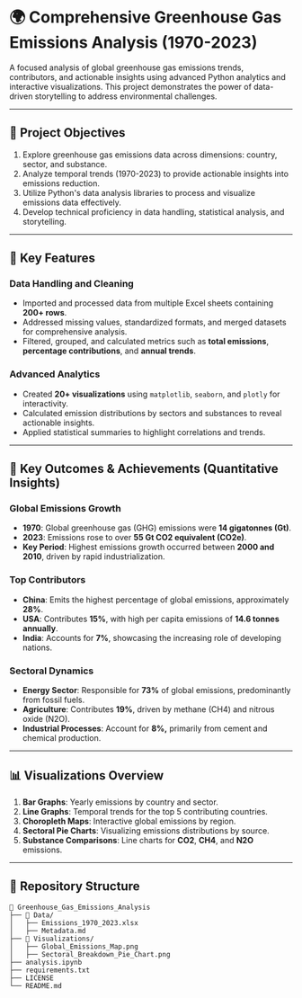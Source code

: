 # 🌍 **Comprehensive Greenhouse Gas Emissions Analysis (1970-2023)**  
A focused analysis of global greenhouse gas emissions trends, contributors, and actionable insights using advanced Python analytics and interactive visualizations. This project demonstrates the power of data-driven storytelling to address environmental challenges.

---

## 📌 **Project Objectives**  
1. Explore greenhouse gas emissions data across dimensions: country, sector, and substance.  
2. Analyze temporal trends (1970-2023) to provide actionable insights into emissions reduction.  
3. Utilize Python's data analysis libraries to process and visualize emissions data effectively.  
4. Develop technical proficiency in data handling, statistical analysis, and storytelling.  

---

## 🚀 **Key Features**  
### **Data Handling and Cleaning**  
- Imported and processed data from multiple Excel sheets containing **200+ rows**.  
- Addressed missing values, standardized formats, and merged datasets for comprehensive analysis.  
- Filtered, grouped, and calculated metrics such as **total emissions**, **percentage contributions**, and **annual trends**.

### **Advanced Analytics**  
- Created **20+ visualizations** using `matplotlib`, `seaborn`, and `plotly` for interactivity.  
- Calculated emission distributions by sectors and substances to reveal actionable insights.  
- Applied statistical summaries to highlight correlations and trends.

---

## 🌟 **Key Outcomes & Achievements (Quantitative Insights)**  

### **Global Emissions Growth**  
- **1970**: Global greenhouse gas (GHG) emissions were **14 gigatonnes (Gt)**.  
- **2023**: Emissions rose to over **55 Gt CO2 equivalent (CO2e)**.  
- **Key Period**: Highest emissions growth occurred between **2000 and 2010**, driven by rapid industrialization.  

### **Top Contributors**  
- **China**: Emits the highest percentage of global emissions, approximately **28%**.  
- **USA**: Contributes **15%**, with high per capita emissions of **14.6 tonnes annually**.  
- **India**: Accounts for **7%**, showcasing the increasing role of developing nations.  

### **Sectoral Dynamics**  
- **Energy Sector**: Responsible for **73%** of global emissions, predominantly from fossil fuels.  
- **Agriculture**: Contributes **19%**, driven by methane (CH4) and nitrous oxide (N2O).  
- **Industrial Processes**: Account for **8%,** primarily from cement and chemical production.

---

## 📊 **Visualizations Overview**  
1. **Bar Graphs**: Yearly emissions by country and sector.  
2. **Line Graphs**: Temporal trends for the top 5 contributing countries.  
3. **Choropleth Maps**: Interactive global emissions by region.  
4. **Sectoral Pie Charts**: Visualizing emissions distributions by source.  
5. **Substance Comparisons**: Line charts for **CO2**, **CH4**, and **N2O** emissions.  

---

## 📂 **Repository Structure**  
```text
📁 Greenhouse_Gas_Emissions_Analysis  
├── 📂 Data/  
│   ├── Emissions_1970_2023.xlsx  
│   ├── Metadata.md  
├── 📂 Visualizations/  
│   ├── Global_Emissions_Map.png  
│   ├── Sectoral_Breakdown_Pie_Chart.png  
├── analysis.ipynb  
├── requirements.txt  
├── LICENSE  
└── README.md  
